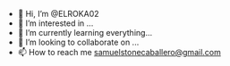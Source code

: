 - 👋 Hi, I’m @ELROKA02
- 👀 I’m interested in ...
- 🌱 I’m currently learning everything...
- 💞️ I’m looking to collaborate on ...
- 📫 How to reach me samuelstonecaballero@gmail.com

<!---
ELROKA02/ELROKA02 is a ✨ special ✨ repository because its `README.md` (this file) appears on your GitHub profile.
You can click the Preview link to take a look at your changes.
--->
